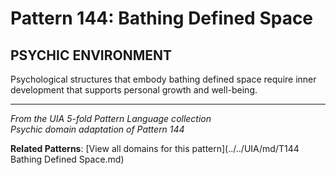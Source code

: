 # Pattern 144: Bathing Defined Space

## PSYCHIC ENVIRONMENT

Psychological structures that embody bathing defined space require inner development that supports personal growth and well-being.

---

*From the UIA 5-fold Pattern Language collection*  
*Psychic domain adaptation of Pattern 144*

**Related Patterns**: [View all domains for this pattern](../../UIA/md/T144 Bathing Defined Space.md)